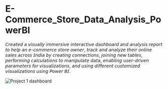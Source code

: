 # E-Commerce_Store_Data_Analysis_PowerBI

𝘊𝘳𝘦𝘢𝘵𝘦𝘥 𝘢 𝘷𝘪𝘴𝘶𝘢𝘭𝘭𝘺 𝘪𝘮𝘮𝘦𝘳𝘴𝘪𝘷𝘦 𝘪𝘯𝘵𝘦𝘳𝘢𝘤𝘵𝘪𝘷𝘦 𝘥𝘢𝘴𝘩𝘣𝘰𝘢𝘳𝘥 𝘢𝘯𝘥 𝘢𝘯𝘢𝘭𝘺𝘴𝘪𝘴 𝘳𝘦𝘱𝘰𝘳𝘵 𝘵𝘰 𝘩𝘦𝘭𝘱 𝘢𝘯 𝘦-𝘤𝘰𝘮𝘮𝘦𝘳𝘤𝘦 𝘴𝘵𝘰𝘳𝘦 𝘰𝘸𝘯𝘦𝘳, 𝘵𝘳𝘢𝘤𝘬 𝘢𝘯𝘥 𝘢𝘯𝘢𝘭𝘺𝘻𝘦 𝘵𝘩𝘦𝘪𝘳 𝘰𝘯𝘭𝘪𝘯𝘦 𝘴𝘢𝘭𝘦𝘴 𝘢𝘤𝘳𝘰𝘴𝘴 𝘐𝘯𝘥𝘪𝘢 𝘣𝘺 𝘤𝘳𝘦𝘢𝘵𝘪𝘯𝘨 𝘤𝘰𝘯𝘯𝘦𝘤𝘵𝘪𝘰𝘯𝘴, 𝘫𝘰𝘪𝘯𝘪𝘯𝘨 𝘯𝘦𝘸 𝘵𝘢𝘣𝘭𝘦𝘴, 𝘱𝘦𝘳𝘧𝘰𝘳𝘮𝘪𝘯𝘨 𝘤𝘢𝘭𝘤𝘶𝘭𝘢𝘵𝘪𝘰𝘯𝘴 𝘵𝘰 𝘮𝘢𝘯𝘪𝘱𝘶𝘭𝘢𝘵𝘦 𝘥𝘢𝘵𝘢, 𝘦𝘯𝘢𝘣𝘭𝘪𝘯𝘨 𝘶𝘴𝘦𝘳-𝘥𝘳𝘪𝘷𝘦𝘯 𝘱𝘢𝘳𝘢𝘮𝘦𝘵𝘦𝘳𝘴 𝘧𝘰𝘳 𝘷𝘪𝘴𝘶𝘢𝘭𝘪𝘻𝘢𝘵𝘪𝘰𝘯𝘴, 𝘢𝘯𝘥 𝘶𝘴𝘪𝘯𝘨 𝘥𝘪𝘧𝘧𝘦𝘳𝘦𝘯𝘵 𝘤𝘶𝘴𝘵𝘰𝘮𝘪𝘻𝘦𝘥 𝘷𝘪𝘴𝘶𝘢𝘭𝘪𝘻𝘢𝘵𝘪𝘰𝘯𝘴 𝘶𝘴𝘪𝘯𝘨 𝘗𝘰𝘸𝘦𝘳 𝘉𝘐.

![Project 1 dashboard](https://github.com/CoderNitu/E-Commerce_Store_Data_Analysis_PowerBI/assets/87817227/7ade1a14-7a49-4c86-92f5-5749db03863e)
